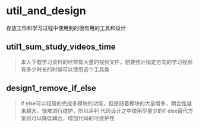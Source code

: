 # util_and_design
存放工作和学习过程中使用到的很有用的工具和设计
## util1_sum_study_videos_time
> 本人下载学习资料的经常有大量的视频文件，想要统计指定方向的学习视频有多少时长的时候可以使用这个工具类
## design1_remove_if_else
> if else可以轻易的完成多模块的功能，但是随着模块的大量增多，耦合性越来越大，很难进行维护，所以评判
>代码设计之中使用尽量少的if else替代方案则可以降低耦合，增加代码的可维护性

